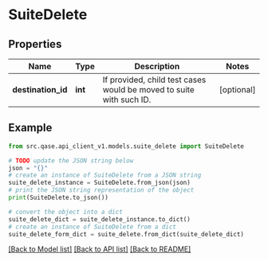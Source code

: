 # SuiteDelete


## Properties

Name | Type | Description | Notes
------------ | ------------- | ------------- | -------------
**destination_id** | **int** | If provided, child test cases would be moved to suite with such ID. | [optional] 

## Example

```python
from src.qase.api_client_v1.models.suite_delete import SuiteDelete

# TODO update the JSON string below
json = "{}"
# create an instance of SuiteDelete from a JSON string
suite_delete_instance = SuiteDelete.from_json(json)
# print the JSON string representation of the object
print(SuiteDelete.to_json())

# convert the object into a dict
suite_delete_dict = suite_delete_instance.to_dict()
# create an instance of SuiteDelete from a dict
suite_delete_form_dict = suite_delete.from_dict(suite_delete_dict)
```
[[Back to Model list]](../README.md#documentation-for-models) [[Back to API list]](../README.md#documentation-for-api-endpoints) [[Back to README]](../README.md)


